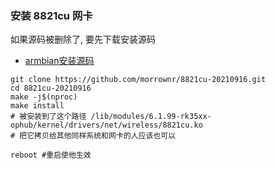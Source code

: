 ### 安装 8821cu 网卡

如果源码被删除了, 要先下载安装源码
* [armbian安装源码](../armbian安装源码.md)

```shell
git clone https://github.com/morrownr/8821cu-20210916.git
cd 8821cu-20210916
make -j$(nproc)
make install
# 被安装到了这个路径 /lib/modules/6.1.99-rk35xx-ophub/kernel/drivers/net/wireless/8821cu.ko
# 把它拷贝给其他同样系统和网卡的人应该也可以

reboot #重启使他生效
```